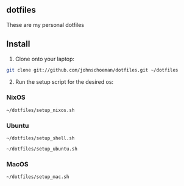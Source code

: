 dotfiles
-----------

These are my personal dotfiles

Install
-------

1. Clone onto your laptop:

```bash
git clone git://github.com/johnschoeman/dotfiles.git ~/dotfiles
```

2. Run the setup script for the desired os:

### NixOS

```
~/dotfiles/setup_nixos.sh
```

### Ubuntu

```
~/dotfiles/setup_shell.sh

~/dotfiles/setup_ubuntu.sh
```

### MacOS

```
~/dotfiles/setup_mac.sh
```
